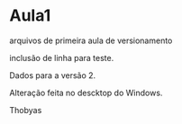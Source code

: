 ﻿# Aula1


arquivos de primeira aula de versionamento

 

inclusão de linha para teste.



Dados para a versão 2.


Alteração feita no descktop do Windows.

Thobyas 

